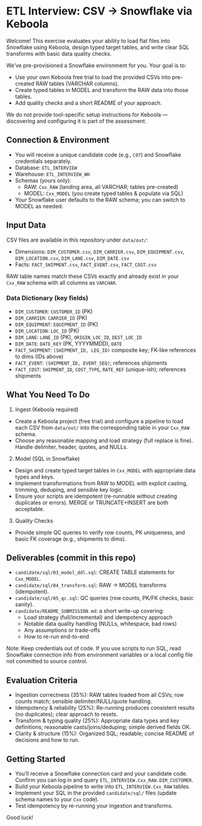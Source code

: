 # ETL Interview: CSV → Snowflake via Keboola

Welcome! This exercise evaluates your ability to load flat files into Snowflake using Keboola, design typed target tables, and write clear SQL transforms with basic data quality checks.

We’ve pre-provisioned a Snowflake environment for you. Your goal is to:
- Use your own Keboola free trial to load the provided CSVs into pre-created RAW tables (VARCHAR columns).
- Create typed tables in MODEL and transform the RAW data into those tables.
- Add quality checks and a short README of your approach.

We do not provide tool-specific setup instructions for Keboola — discovering and configuring it is part of the assessment.

## Connection & Environment
- You will receive a unique candidate code (e.g., `C07`) and Snowflake credentials separately.
- Database: `ETL_INTERVIEW`
- Warehouse: `ETL_INTERVIEW_WH`
- Schemas (yours only):
  - RAW: `Cxx_RAW` (landing area, all VARCHAR; tables pre-created)
  - MODEL: `Cxx_MODEL` (you create typed tables & populate via SQL)
- Your Snowflake user defaults to the RAW schema; you can switch to MODEL as needed.

## Input Data
CSV files are available in this repository under `data/out/`:
- Dimensions: `DIM_CUSTOMER.csv`, `DIM_CARRIER.csv`, `DIM_EQUIPMENT.csv`, `DIM_LOCATION.csv`, `DIM_LANE.csv`, `DIM_DATE.csv`
- Facts: `FACT_SHIPMENT.csv`, `FACT_EVENT.csv`, `FACT_COST.csv`

RAW table names match these CSVs exactly and already exist in your `Cxx_RAW` schema with all columns as `VARCHAR`.

### Data Dictionary (key fields)
- `DIM_CUSTOMER`: `CUSTOMER_ID` (PK)
- `DIM_CARRIER`: `CARRIER_ID` (PK)
- `DIM_EQUIPMENT`: `EQUIPMENT_ID` (PK)
- `DIM_LOCATION`: `LOC_ID` (PK)
- `DIM_LANE`: `LANE_ID` (PK), `ORIGIN_LOC_ID`, `DEST_LOC_ID`
- `DIM_DATE`: `DATE_KEY` (PK, YYYYMMDD), `DATE`
- `FACT_SHIPMENT`: `(SHIPMENT_ID, LEG_ID)` composite key; FK-like references to dims (IDs above)
- `FACT_EVENT`: `(SHIPMENT_ID, EVENT_SEQ)`; references shipments
- `FACT_COST`: `SHIPMENT_ID`, `COST_TYPE`, `RATE_REF` (unique-ish); references shipments

## What You Need To Do
1) Ingest (Keboola required)
- Create a Keboola project (free trial) and configure a pipeline to load each CSV from `data/out/` into the corresponding table in your `Cxx_RAW` schema.
- Choose any reasonable mapping and load strategy (full replace is fine). Handle delimiter, header, quotes, and NULLs.

2) Model (SQL in Snowflake)
- Design and create typed target tables in `Cxx_MODEL` with appropriate data types and keys.
- Implement transformations from RAW to MODEL with explicit casting, trimming, deduping, and sensible key logic.
- Ensure your scripts are idempotent (re-runnable without creating duplicates or errors). MERGE or TRUNCATE+INSERT are both acceptable.

3) Quality Checks
- Provide simple QC queries to verify row counts, PK uniqueness, and basic FK coverage (e.g., shipments to dims).

## Deliverables (commit in this repo)
- `candidate/sql/03_model_ddl.sql`: CREATE TABLE statements for `Cxx_MODEL`.
- `candidate/sql/04_transform.sql`: RAW → MODEL transforms (idempotent).
- `candidate/sql/05_qc.sql`: QC queries (row counts, PK/FK checks, basic sanity).
- `candidate/README_SUBMISSION.md`: a short write-up covering:
  - Load strategy (full/incremental) and idempotency approach
  - Notable data quality handling (NULLs, whitespace, bad rows)
  - Any assumptions or trade-offs
  - How to re-run end-to-end

Note: Keep credentials out of code. If you use scripts to run SQL, read Snowflake connection info from environment variables or a local config file not committed to source control.

## Evaluation Criteria
- Ingestion correctness (35%): RAW tables loaded from all CSVs; row counts match; sensible delimiter/NULL/quote handling.
- Idempotency & reliability (25%): Re-running produces consistent results (no duplicates); clear approach to resets.
- Transform & typing quality (25%): Appropriate data types and key definitions; reasonable casts/joins/deduping; simple derived fields OK.
- Clarity & structure (15%): Organized SQL; readable; concise README of decisions and how to run.

## Getting Started
- You’ll receive a Snowflake connection card and your candidate code. Confirm you can log in and query `ETL_INTERVIEW.Cxx_RAW.DIM_CUSTOMER`.
- Build your Keboola pipeline to write into `ETL_INTERVIEW.Cxx_RAW` tables.
- Implement your SQL in the provided `candidate/sql/` files (update schema names to your `Cxx` code).
- Test idempotency by re-running your ingestion and transforms.

Good luck!

